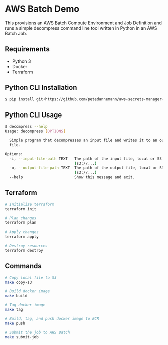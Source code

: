# AWS Batch Demo

This provisions an AWS Batch Compute Environment and Job Definition and runs a simple decompress command line tool written in Python in an AWS Batch Job.

## Requirements

- Python 3
- Docker
- Terraform

## Python CLI Installation

```bash
$ pip install git+https://github.com/petedannemann/aws-secrets-manager-cli#egg=aws_secrets_manager_cli
```

## Python CLI Usage

```bash
$ decompress --help
Usage: decompress [OPTIONS]

  Simple program that decompresses an input file and writes it to an output
  file.

Options:
  -i, --input-file-path TEXT   The path of the input file, local or S3
                               (s3://...)
  -o, --output-file-path TEXT  The path of the output file, local or S3
                               (s3://...)
  --help                       Show this message and exit.
```

## Terraform

```bash
# Initialize terraform
terraform init

# Plan changes
terraform plan

# Apply changes
terraform apply

# Destroy resources
terraform destroy
```

## Commands

```bash
# Copy local file to S3
make copy-s3

# Build docker image
make build

# Tag docker image
make tag

# Build, tag, and push docker image to ECR
make push

# Submit the job to AWS Batch
make submit-job
```
